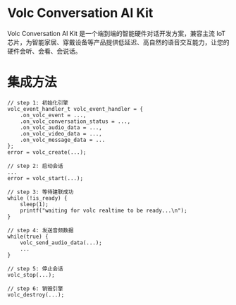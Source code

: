 # Volc Conversation AI Kit

Volc Conversation AI Kit 是一个端到端的智能硬件对话开发方案，兼容主流 IoT 芯片，为智能家居、穿戴设备等产品提供低延迟、高自然的语音交互能力，让您的硬件会听、会看、会说话。


# 集成方法
```
// step 1: 初始化引擎
volc_event_handler_t volc_event_handler = {
    .on_volc_event = ...,
    .on_volc_conversation_status = ...,
    .on_volc_audio_data = ...,
    .on_volc_video_data = ...,
    .on_volc_message_data = ...
};
error = volc_create(...);

// step 2: 启动会话
...
error = volc_start(...);

// step 3: 等待建联成功
while (!is_ready) {
    sleep(1);
    printf("waiting for volc realtime to be ready...\n");
}

// step 4: 发送音频数据
while(true) {
    volc_send_audio_data(...);
    ...
}

// step 5: 停止会话
volc_stop(...);

// step 6: 销毁引擎
volc_destroy(...);
```
